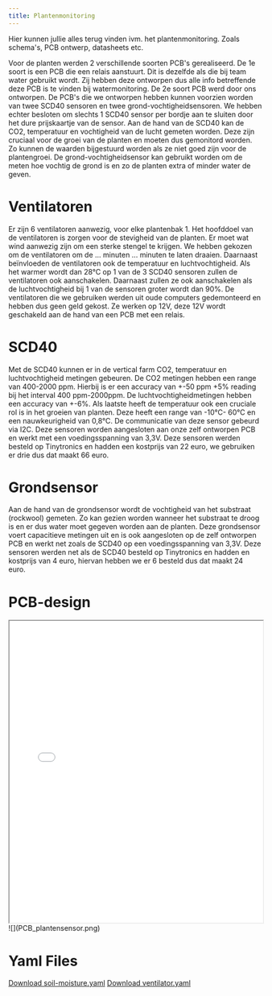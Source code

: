 ```yaml
---
title: Plantenmonitoring
---
```


Hier kunnen jullie alles terug vinden ivm. het plantenmonitoring. Zoals schema's, PCB ontwerp, datasheets etc. 

Voor de planten werden 2 verschillende soorten PCB's gerealiseerd. De 1e soort is een PCB die een relais aanstuurt. Dit is dezelfde als die bij team water gebruikt wordt. Zij hebben deze ontworpen dus alle info betreffende deze PCB is te vinden bij watermonitoring. De 2e soort PCB werd door ons ontworpen. De PCB's die we ontworpen hebben kunnen voorzien worden van twee SCD40 sensoren en twee grond-vochtigheidsensoren. We hebben echter besloten om slechts 1 SCD40 sensor per bordje aan te sluiten door het dure prijskaartje van de sensor. Aan de hand van de SCD40 kan de CO2, temperatuur en vochtigheid van de lucht gemeten worden. Deze zijn cruciaal voor de groei van de planten en moeten dus gemonitord worden. Zo kunnen de waarden bijgestuurd worden als ze niet goed zijn voor de plantengroei. De grond-vochtigheidsensor kan gebruikt worden om de meten hoe vochtig de grond is en zo de planten extra of minder water de geven.

# Ventilatoren
Er zijn 6 ventilatoren aanwezig, voor elke plantenbak 1. Het hoofddoel van de ventilatoren is zorgen voor de stevigheid van de planten. Er moet wat wind aanwezig zijn om een sterke stengel te krijgen. We hebben gekozen om de ventilatoren om de ... minuten ... minuten te laten draaien. Daarnaast beïnvloeden de ventilatoren ook de temperatuur en luchtvochtigheid. Als het warmer wordt dan 28°C op 1 van de 3 SCD40 sensoren zullen de ventilatoren ook aanschakelen. Daarnaast zullen ze ook aanschakelen als de luchtvochtigheid bij 1 van de sensoren groter wordt dan 90%. De ventilatoren die we gebruiken werden uit oude computers gedemonteerd en hebben dus geen geld gekost. Ze werken op 12V, deze 12V wordt geschakeld aan de hand van een PCB met een relais.

# SCD40

Met de SCD40 kunnen er in de vertical farm CO2, temperatuur en luchtvochtigheid metingen gebeuren. De CO2 metingen hebben een range van 400-2000 ppm. Hierbij is er een accuracy van +-50 ppm +5% reading bij het interval 400 ppm-2000ppm. De luchtvochtigheidmetingen hebben een accuracy van +-6%. Als laatste heeft de temperatuur ook een cruciale rol is in het groeien van planten. Deze heeft een range van -10°C- 60°C en een nauwkeurigheid van 0,8°C. De communicatie van deze sensor gebeurd via I2C. Deze sensoren worden aangesloten aan onze zelf ontworpen PCB en werkt met een voedingsspanning van 3,3V. Deze sensoren werden besteld op Tinytronics en hadden een kostprijs van 22 euro, we gebruiken er drie dus dat maakt 66 euro.

# Grondsensor

Aan de hand van de grondsensor wordt de vochtigheid van het substraat (rockwool) gemeten. Zo kan gezien worden wanneer het substraat te droog is en er dus water moet gegeven worden aan de planten. Deze grondsensor voert capacitieve metingen uit en is ook aangesloten op de zelf ontworpen PCB en werkt net zoals de SCD40 op een voedingsspanning van 3,3V. Deze sensoren werden net als de SCD40 besteld op Tinytronics en hadden en kostprijs van 4 euro, hiervan hebben we er 6 besteld dus dat maakt 24 euro.

# PCB-design

<iframe src="schematic.pdf" width="100%" height="600px"></iframe>
![](PCB_plantensensor.png)

# Yaml Files 
[Download soil-moisture.yaml](soil-moisture.yaml)
[Download ventilator.yaml](ventilator.yaml)
